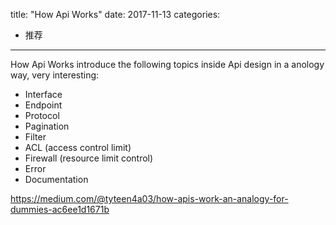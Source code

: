 title: "How Api Works"
date: 2017-11-13
categories:
- 推荐
---

How Api Works introduce the following topics inside Api design in a anology way, very interesting:
- Interface
- Endpoint
- Protocol
- Pagination
- Filter
- ACL (access control limit)
- Firewall (resource limit control)
- Error
- Documentation

<https://medium.com/@tyteen4a03/how-apis-work-an-analogy-for-dummies-ac6ee1d1671b>
